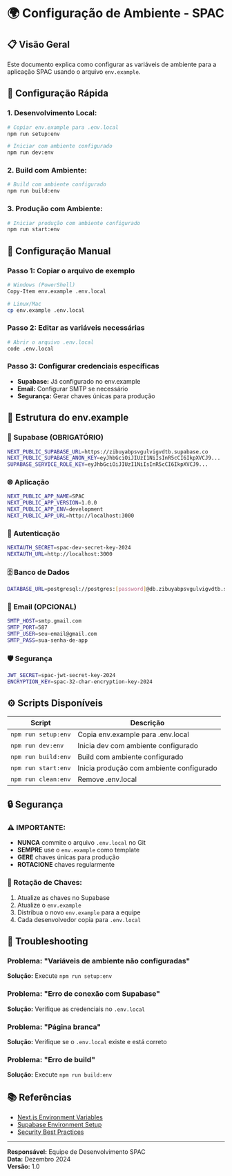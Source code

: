 # 🌍 Configuração de Ambiente - SPAC

## **📋 Visão Geral**

Este documento explica como configurar as variáveis de ambiente para a aplicação SPAC usando o arquivo `env.example`.

## **🚀 Configuração Rápida**

### **1. Desenvolvimento Local:**
```bash
# Copiar env.example para .env.local
npm run setup:env

# Iniciar com ambiente configurado
npm run dev:env
```

### **2. Build com Ambiente:**
```bash
# Build com ambiente configurado
npm run build:env
```

### **3. Produção com Ambiente:**
```bash
# Iniciar produção com ambiente configurado
npm run start:env
```

## **🔧 Configuração Manual**

### **Passo 1: Copiar o arquivo de exemplo**
```bash
# Windows (PowerShell)
Copy-Item env.example .env.local

# Linux/Mac
cp env.example .env.local
```

### **Passo 2: Editar as variáveis necessárias**
```bash
# Abrir o arquivo .env.local
code .env.local
```

### **Passo 3: Configurar credenciais específicas**
- **Supabase:** Já configurado no env.example
- **Email:** Configurar SMTP se necessário
- **Segurança:** Gerar chaves únicas para produção

## **📁 Estrutura do env.example**

### **🔐 Supabase (OBRIGATÓRIO)**
```bash
NEXT_PUBLIC_SUPABASE_URL=https://zibuyabpsvgulvigvdtb.supabase.co
NEXT_PUBLIC_SUPABASE_ANON_KEY=eyJhbGciOiJIUzI1NiIsInR5cCI6IkpXVCJ9...
SUPABASE_SERVICE_ROLE_KEY=eyJhbGciOiJIUzI1NiIsInR5cCI6IkpXVCJ9...
```

### **🌐 Aplicação**
```bash
NEXT_PUBLIC_APP_NAME=SPAC
NEXT_PUBLIC_APP_VERSION=1.0.0
NEXT_PUBLIC_APP_ENV=development
NEXT_PUBLIC_APP_URL=http://localhost:3000
```

### **🔑 Autenticação**
```bash
NEXTAUTH_SECRET=spac-dev-secret-key-2024
NEXTAUTH_URL=http://localhost:3000
```

### **🗄️ Banco de Dados**
```bash
DATABASE_URL=postgresql://postgres:[password]@db.zibuyabpsvgulvigvdtb.supabase.co:5432/postgres
```

### **📧 Email (OPCIONAL)**
```bash
SMTP_HOST=smtp.gmail.com
SMTP_PORT=587
SMTP_USER=seu-email@gmail.com
SMTP_PASS=sua-senha-de-app
```

### **🛡️ Segurança**
```bash
JWT_SECRET=spac-jwt-secret-key-2024
ENCRYPTION_KEY=spac-32-char-encryption-key-2024
```

## **⚙️ Scripts Disponíveis**

| Script | Descrição |
|--------|-----------|
| `npm run setup:env` | Copia env.example para .env.local |
| `npm run dev:env` | Inicia dev com ambiente configurado |
| `npm run build:env` | Build com ambiente configurado |
| `npm run start:env` | Inicia produção com ambiente configurado |
| `npm run clean:env` | Remove .env.local |

## **🔒 Segurança**

### **⚠️ IMPORTANTE:**
- **NUNCA** commite o arquivo `.env.local` no Git
- **SEMPRE** use o `env.example` como template
- **GERE** chaves únicas para produção
- **ROTACIONE** chaves regularmente

### **🔄 Rotação de Chaves:**
1. Atualize as chaves no Supabase
2. Atualize o `env.example`
3. Distribua o novo `env.example` para a equipe
4. Cada desenvolvedor copia para `.env.local`

## **🚨 Troubleshooting**

### **Problema: "Variáveis de ambiente não configuradas"**
**Solução:** Execute `npm run setup:env`

### **Problema: "Erro de conexão com Supabase"**
**Solução:** Verifique as credenciais no `.env.local`

### **Problema: "Página branca"**
**Solução:** Verifique se o `.env.local` existe e está correto

### **Problema: "Erro de build"**
**Solução:** Execute `npm run build:env`

## **📚 Referências**

- [Next.js Environment Variables](https://nextjs.org/docs/basic-features/environment-variables)
- [Supabase Environment Setup](https://supabase.com/docs/guides/getting-started/environment-variables)
- [Security Best Practices](https://owasp.org/www-project-top-ten/)

---

**Responsável:** Equipe de Desenvolvimento SPAC  
**Data:** Dezembro 2024  
**Versão:** 1.0
